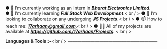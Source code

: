 

● 🔭 I’m currently working as an Intern in ***Bharat Electronics Limited***.
<br/>
● 🌱 I’m currently learning ***Full Stack Web Development***.< br / >
● 👯 I’m looking to collaborate on any undergoing ***JS Projects***.< br / >
● 📫 How to reach me: ***17arhaan@gmail.com***.< br / >
● 👨‍💻 All of my projects are available at ***https://github.com/17arhaan/Projects***. < br / >

**Languages & Tools :-**< br / >
————————————————————
